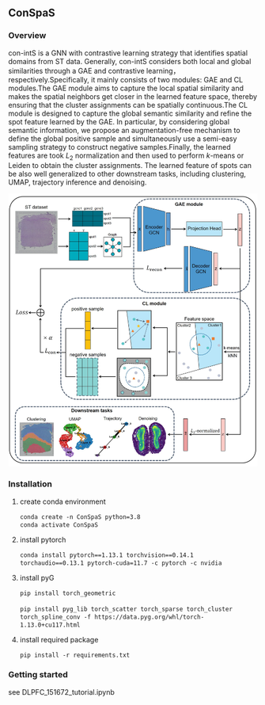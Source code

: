 ## ConSpaS

### Overview

con-intS is a GNN with contrastive learning strategy that identifies spatial domains from ST data. Generally, con-intS considers both local and global similarities through a GAE and contrastive learning， respectively.Specifically, it mainly consists of two modules: GAE and CL modules.The GAE module aims to capture the local spatial similarity and makes the spatial neighbors get closer in the learned feature space, thereby ensuring that the cluster assignments can be spatially continuous.The CL module is designed to capture the global semantic similarity and refine the spot feature learned by the GAE. In particular, by considering global semantic information, we propose an augmentation-free mechanism to define the global positive sample and simultaneously use a semi-easy sampling strategy to construct negative samples.Finally, the learned features are took $L_2$ normalization and then used to perform $k$-means or Leiden to obtain the cluster assignments. The learned feature of spots can be also well generalized to other downstream tasks, including clustering, UMAP, trajectory inference and denoising.

![overview](.\pic\overview.jpg)

### Installation

1. create conda environment

   ```
   conda create -n ConSpaS python=3.8
   conda activate ConSpaS
   ```

2. install pytorch

   ```
   conda install pytorch==1.13.1 torchvision==0.14.1 torchaudio==0.13.1 pytorch-cuda=11.7 -c pytorch -c nvidia
   ```

3. install pyG

   ```
   pip install torch_geometric
   
   pip install pyg_lib torch_scatter torch_sparse torch_cluster torch_spline_conv -f https://data.pyg.org/whl/torch-1.13.0+cu117.html
   ```

4. install required package

   ```
   pip install -r requirements.txt
   ```

### Getting started

see DLPFC_151672_tutorial.ipynb